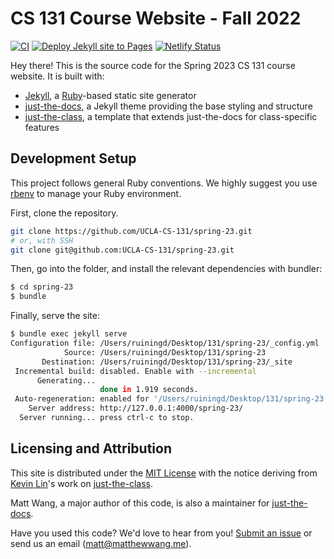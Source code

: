 # CS 131 Course Website - Fall 2022

[![CI](https://github.com/UCLA-CS-131/spring-23/actions/workflows/ci.yml/badge.svg)](https://github.com/UCLA-CS-131/spring-23/actions/workflows/ci.yml)
[![Deploy Jekyll site to Pages](https://github.com/UCLA-CS-131/spring-23/actions/workflows/pages.yml/badge.svg)](https://github.com/UCLA-CS-131/spring-23/actions/workflows/pages.yml)
[![Netlify Status](https://api.netlify.com/api/v1/badges/b7c71704-791f-4903-9ec4-30f011abae88/deploy-status)](https://app.netlify.com/sites/peaceful-horse-62944d/deploys)


Hey there! This is the source code for the Spring 2023 CS 131 course website. It is built with:

- [Jekyll](https://jekyllrb.com/), a [Ruby](https://www.ruby-lang.org/en/)-based static site generator
- [just-the-docs](https://just-the-docs.github.io/just-the-docs/), a Jekyll theme providing the base styling and structure
- [just-the-class](https://kevinl.info/just-the-class/), a template that extends just-the-docs for class-specific features

## Development Setup

This project follows general Ruby conventions. We highly suggest you use [rbenv](https://github.com/rbenv/rbenv) to manage your Ruby environment.

First, clone the repository.

```sh
git clone https://github.com/UCLA-CS-131/spring-23.git
# or, with SSH
git clone git@github.com:UCLA-CS-131/spring-23.git
```

Then, go into the folder, and install the relevant dependencies with bundler:

```sh
$ cd spring-23
$ bundle
```

Finally, serve the site:

```sh
$ bundle exec jekyll serve
Configuration file: /Users/ruiningd/Desktop/131/spring-23/_config.yml
            Source: /Users/ruiningd/Desktop/131/spring-23
       Destination: /Users/ruiningd/Desktop/131/spring-23/_site
 Incremental build: disabled. Enable with --incremental
      Generating... 
                    done in 1.919 seconds.
 Auto-regeneration: enabled for '/Users/ruiningd/Desktop/131/spring-23'
    Server address: http://127.0.0.1:4000/spring-23/
  Server running... press ctrl-c to stop.
```

## Licensing and Attribution

This site is distributed under the [MIT License](https://github.com/UCLA-CS-131/fall-22/blob/main/LICENSE) with the notice deriving from [Kevin Lin](https://kevinl.info/)'s work on [just-the-class](https://kevinl.info/just-the-class/).

Matt Wang, a major author of this code, is also a maintainer for [just-the-docs](https://github.com/just-the-docs/just-the-docs).

Have you used this code? We'd love to hear from you! [Submit an issue](https://github.com/UCLA-CS-131/fall-22/issues) or send us an email ([matt@matthewwang.me](mailto:matt@matthewwang.me)).
